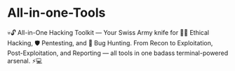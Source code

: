 # All-in-one-Tools
💀🔓 All-in-One Hacking Toolkit — Your Swiss Army knife for 🕵️‍♂️ Ethical Hacking, 🛡️ Pentesting, and 🎯 Bug Hunting. From Recon to Exploitation, Post-Exploitation, and Reporting — all tools in one badass terminal-powered arsenal. ⚡💻
